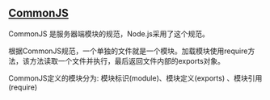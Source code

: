## [CommonJS](http://www.commonjs.org/)
CommonJS 是服务器端模块的规范，Node.js采用了这个规范。    

根据CommonJS规范，一个单独的文件就是一个模块。加载模块使用require方法，该方法读取一个文件并执行，最后返回文件内部的exports对象。

CommonJS定义的模块分为: 模块标识(module)、模块定义(exports) 、模块引用(require)
